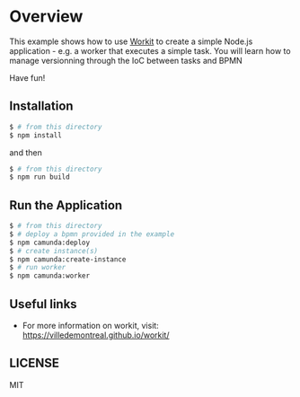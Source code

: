 # Overview

This example shows how to use [Workit](https://villedemontreal.github.io/workit/) to create a simple Node.js application - e.g. a worker that executes a simple task. You will learn how to manage versionning through the IoC between tasks and BPMN

Have fun!

## Installation

```sh
$ # from this directory
$ npm install
```
and then
```sh
$ # from this directory
$ npm run build
```

## Run the Application

```sh
$ # from this directory
$ # deploy a bpmn provided in the example
$ npm camunda:deploy
$ # create instance(s)
$ npm camunda:create-instance
$ # run worker
$ npm camunda:worker
```

## Useful links
- For more information on workit, visit: <https://villedemontreal.github.io/workit/>

## LICENSE

MIT
